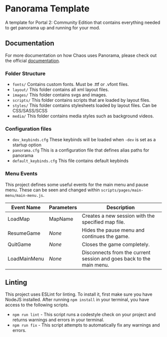 # Panorama Template

A template for Portal 2: Community Edition that contains everything needed to get panorama up and running for your mod.

## Documentation

For more documentation on how Chaos uses Panorama, please check out the official [documentation](https://chaosinitiative.github.io/Wiki/docs/Panorama).

### Folder Structure

-   `fonts/` Contains custom fonts. Must be .ttf or .vfont files.
-   `layout/` This folder contains all xml layout files.
-   `images/` This folder contains svgs and images.
-   `scripts/` This folder contains scripts that are loaded by layout files.
-   `styles/` This folder contains stylesheets loaded by layout files. Can be CSS/SASS/SCSS
-   `media/` This folder contains media styles such as background videos.

### Configuration files

-   `dev_keybinds.cfg` These keybinds will be loaded when `-dev` is set as a startup option
-   `panorama.cfg` This is a configuration file that defines alias paths for panorama
-   `default_keybinds.cfg` This file contains default keybinds

### Menu Events

This project defines some useful events for the main menu and pause menu. These can be seen and changed within `scripts/pages/main-menu/main-menu.js`.

| Event Name   | Parameters | Description                                                          |
| ------------ | ---------- | -------------------------------------------------------------------- |
| LoadMap      | MapName    | Creates a new session with the specified map file.                   |
| ResumeGame   | _None_     | Hides the pause menu and continues the game.                         |
| QuitGame     | _None_     | Closes the game completely.                                          |
| LoadMainMenu | _None_     | Disconnects from the current session and goes back to the main menu. |

## Linting

This project uses ESLint for linting. To install it, first make sure you have NodeJS installed. After running `npm install` in your terminal, you have access to the following scripts.

-   `npm run lint` - This script runs a codestyle check on your project and returns warnings and errors in your terminal.
-   `npm run fix` - This script attempts to automatically fix any warnings and errors.
